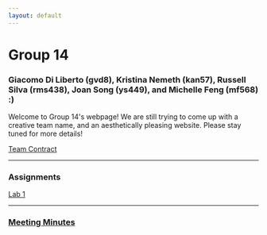 ```yaml
---
layout: default
---
```


# Group 14
### Giacomo Di Liberto (gvd8), Kristina Nemeth (kan57), Russell Silva (rms438), Joan Song (ys449), and Michelle Feng (mf568) :)

Welcome to Group 14's webpage! We are still trying to come up with a creative team name, and an aesthetically pleasing website. Please stay tuned for more details!

[Team Contract](https://github.com/kristinanemeth/group14/raw/master/Group%2014%20Team%20Contract%20(1).pdf)

***

### Assignments

[Lab 1](./Lab1.md)

***

### [Meeting Minutes](https://docs.google.com/a/cornell.edu/spreadsheets/d/1CBEvHegp8kpS_mq1MBApOBkfDOjONgkbiaCOoy79ZFw/edit?usp=sharing)
